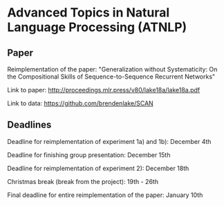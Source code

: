 # Advanced Topics in Natural Language Processing (ATNLP)

## Paper

Reimplementation of the paper: "Generalization without Systematicity:
On the Compositional Skills of Sequence-to-Sequence Recurrent Networks"

Link to paper: http://proceedings.mlr.press/v80/lake18a/lake18a.pdf

Link to data: https://github.com/brendenlake/SCAN

## Deadlines

Deadline for reimplementation of experiment 1a) and 1b): December 4th

Deadline for finishing group presentation: December 15th

Deadline for reimplementation of experiment 2): December 18th

Christmas break (break from the project): 19th - 26th

Final deadline for entire reimplementation of the paper: January 10th 
